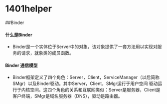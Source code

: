 1401helper
==========
##Binder 
#### 什么是Binder 
- Binder是一个实体位于Server中的对象，该对象提供了一套方法用以实现对服务的请求，就象类的成员函数。

#### Binder 通信模型
- Binder框架定义了四个角色：Server，Client，ServiceManager（以后简称SMgr）以及Binder驱动。其中Server，Client，SMgr运行于用户空间  驱动运行于内核空间。这四个角色的关系和互联网类似：Server是服务器，Client是客户终端，SMgr是域名服务器（DNS），驱动是路由器。
